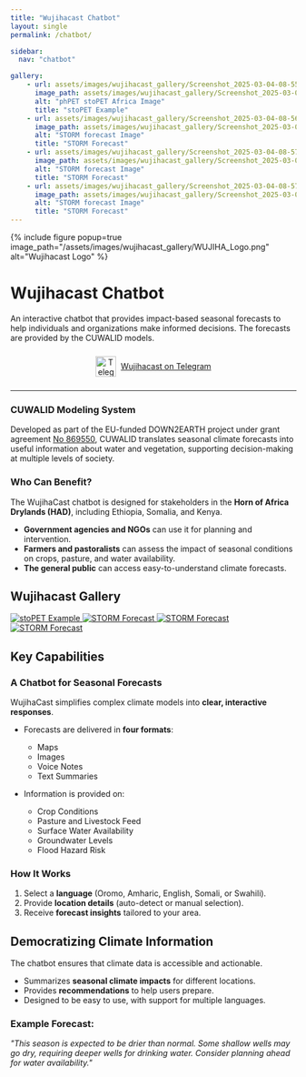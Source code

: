 ```yaml
---
title: "Wujihacast Chatbot"
layout: single
permalink: /chatbot/

sidebar:
  nav: "chatbot"

gallery:
    - url: assets/images/wujihacast_gallery/Screenshot_2025-03-04-08-55-27-969_org.telegram.messenger.jpg
      image_path: assets/images/wujihacast_gallery/Screenshot_2025-03-04-08-55-27-969_org.telegram.messenger.jpg
      alt: "phPET stoPET Africa Image"
      title: "stoPET Example"
    - url: assets/images/wujihacast_gallery/Screenshot_2025-03-04-08-56-45-480_org.telegram.messenger.jpg
      image_path: assets/images/wujihacast_gallery/Screenshot_2025-03-04-08-56-45-480_org.telegram.messenger.jpg
      alt: "STORM forecast Image"
      title: "STORM Forecast"
    - url: assets/images/wujihacast_gallery/Screenshot_2025-03-04-08-57-04-525_org.telegram.messenger.jpg
      image_path: assets/images/wujihacast_gallery/Screenshot_2025-03-04-08-57-04-525_org.telegram.messenger.jpg
      alt: "STORM forecast Image"
      title: "STORM Forecast"
    - url: assets/images/wujihacast_gallery/Screenshot_2025-03-04-08-57-36-968_org.telegram.messenger.jpg
      image_path: assets/images/wujihacast_gallery/Screenshot_2025-03-04-08-57-36-968_org.telegram.messenger.jpg
      alt: "STORM forecast Image"
      title: "STORM Forecast"
---
```


<link rel="stylesheet" href="{{ '/assets/css/wujihacast.css' | relative_url }}">

{% include figure popup=true image_path="/assets/images/wujihacast_gallery/WUJIHA_Logo.png" alt="Wujihacast Logo" %}

# Wujihacast Chatbot


An interactive chatbot that provides impact-based seasonal forecasts to help individuals and organizations make informed decisions. The forecasts are provided by the CUWALID models.

<div style="display: flex; justify-content: center; align-items: center; text-align: center;">
    <a href="https://t.me/wujihacast_igad_bot/" class="btn btn--primary" target="_blank" style="display: inline-flex; align-items: center; gap: 8px; padding: 10px 15px;">
        <img src="/assets/images/wujihacast_gallery/WUJIHA_Icon_Yellow.png" alt="Telegram Icon" style="height: 36px; width: 36px;">
        Wujihacast on Telegram
    </a>
</div>


---

### CUWALID Modeling System  
Developed as part of the EU-funded DOWN2EARTH project under grant agreement [No 869550](https://cordis.europa.eu/project/id/869550), CUWALID translates seasonal climate forecasts into useful information about water and vegetation, supporting decision-making at multiple levels of society.

### Who Can Benefit?  
The WujihaCast chatbot is designed for stakeholders in the **Horn of Africa Drylands (HAD)**, including Ethiopia, Somalia, and Kenya.  

- **Government agencies and NGOs** can use it for planning and intervention.  
- **Farmers and pastoralists** can assess the impact of seasonal conditions on crops, pasture, and water availability.  
- **The general public** can access easy-to-understand climate forecasts.  

## Wujihacast Gallery

<div class="custom-gallery">
    <a href="/assets/images/wujihacast_gallery/Screenshot_2025-03-04-08-55-27-969_org.telegram.messenger.jpg">
        <img src="/assets/images/wujihacast_gallery/Screenshot_2025-03-04-08-55-27-969_org.telegram.messenger.jpg" alt="stoPET Example">
    </a>
    <a href="/assets/images/wujihacast_gallery/Screenshot_2025-03-04-08-56-45-480_org.telegram.messenger.jpg">
        <img src="/assets/images/wujihacast_gallery/Screenshot_2025-03-04-08-56-45-480_org.telegram.messenger.jpg" alt="STORM Forecast">
    </a>
    <a href="/assets/images/wujihacast_gallery/Screenshot_2025-03-04-08-57-04-525_org.telegram.messenger.jpg">
        <img src="/assets/images/wujihacast_gallery/Screenshot_2025-03-04-08-57-04-525_org.telegram.messenger.jpg" alt="STORM Forecast">
    </a>
    <a href="/assets/images/wujihacast_gallery/Screenshot_2025-03-04-08-57-36-968_org.telegram.messenger.jpg">
        <img src="/assets/images/wujihacast_gallery/Screenshot_2025-03-04-08-57-36-968_org.telegram.messenger.jpg" alt="STORM Forecast">
    </a>
</div> 

## Key Capabilities

### A Chatbot for Seasonal Forecasts  
WujihaCast simplifies complex climate models into **clear, interactive responses**.  

- Forecasts are delivered in **four formats**:  
  - Maps  
  - Images  
  - Voice Notes  
  - Text Summaries  

- Information is provided on:  
  - Crop Conditions  
  - Pasture and Livestock Feed  
  - Surface Water Availability  
  - Groundwater Levels  
  - Flood Hazard Risk  

### How It Works  
1. Select a **language** (Oromo, Amharic, English, Somali, or Swahili).  
2. Provide **location details** (auto-detect or manual selection).  
3. Receive **forecast insights** tailored to your area.  

## Democratizing Climate Information  
The chatbot ensures that climate data is accessible and actionable.  

- Summarizes **seasonal climate impacts** for different locations.  
- Provides **recommendations** to help users prepare.  
- Designed to be easy to use, with support for multiple languages.  

### Example Forecast:  
*"This season is expected to be drier than normal. Some shallow wells may go dry, requiring deeper wells for drinking water. Consider planning ahead for water availability."*





